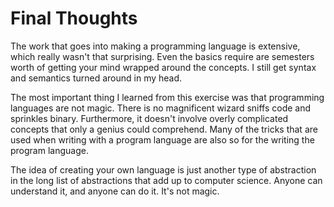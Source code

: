 # Final Thoughts

The work that goes into making a programming language is extensive, which really wasn't that surprising. Even the basics require are semesters worth of getting your mind wrapped around the concepts. I still get syntax and semantics turned around in my head. 

The most important thing I learned from this exercise was that programming languages are not magic. There is no magnificent wizard sniffs code and sprinkles binary. Furthermore, it doesn't involve overly complicated concepts that only a genius could comprehend. Many of the tricks that are used when writing with a program language are also so for the writing the program language. 

The idea of creating your own language is just another type of abstraction in the long list of abstractions that add up to computer science. Anyone can understand it, and anyone can do it. It's not magic.